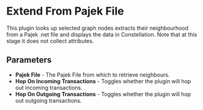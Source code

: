 # Extend From Pajek File

This plugin looks up selected graph nodes extracts their neighbourhood
from a Pajek .net file and displays the data in Constellation. Note that
at this stage it does not collect attributes.

## Parameters

-   **Pajek File** - The Pajek File from which to retrieve neighbours.
-   **Hop On Incoming Transactions** - Toggles whether the plugin will hop out incoming transactions.
-   **Hop On Outgoing Transactions** - Toggles whether the plugin will hop out outgoing transactions.
